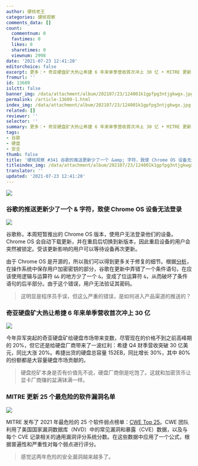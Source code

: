 ```yaml
---
author: 硬核老王
categories: 硬核观察
comments_data: []
count:
  commentnum: 0
  favtimes: 0
  likes: 0
  sharetimes: 0
  viewnum: 2998
date: '2021-07-23 12:41:20'
editorchoice: false
excerpt: 更多：• 奇亚硬盘矿大热让希捷 6 年来单季营收首次冲上 30 亿 • MITRE 更新 25 个最危险的软件漏洞名单
fromurl: ''
id: 13609
islctt: false
banner_img: /data/attachment/album/202107/23/124001k1gpfpg3ntjgkwgx.jpg
permalink: /article-13609-1.html
index_img: /data/attachment/album/202107/23/124001k1gpfpg3ntjgkwgx.jpg
related: []
reviewer: ''
selector: ''
summary: 更多：• 奇亚硬盘矿大热让希捷 6 年来单季营收首次冲上 30 亿 • MITRE 更新 25 个最危险的软件漏洞名单
tags:
- 谷歌
- 硬盘
- 安全
thumb: false
title: '硬核观察 #341 谷歌的推送更新少了一个 &amp; 字符，致使 Chrome OS 设备无法登录'
titleindex_img: /data/attachment/album/202107/23/124001k1gpfpg3ntjgkwgx.jpg
translator: ''
updated: '2021-07-23 12:41:20'
---
```


![](/data/attachment/album/202107/23/124001k1gpfpg3ntjgkwgx.jpg)


### 谷歌的推送更新少了一个 & 字符，致使 Chrome OS 设备无法登录


![](/data/attachment/album/202107/23/124116nfa77vdvnkn0rk0d.jpg)


谷歌称，本周短暂推出的 Chrome OS 版本，使用户无法登录他们的设备。Chrome OS 会自动下载更新，并在重启后切换到新版本，因此重启设备的用户会突然被锁定。受该更新影响的用户可以等待设备再次更新。


由于 Chrome OS 是开源的，所以我们可以得到更多关于修复的细节。根据[分析](https://arstechnica.com/gadgets/2021/07/google-pushed-a-one-character-typo-to-production-bricking-chrome-os-devices/)，在操作系统中保存用户加密密钥的部分，谷歌在更新中弄错了一个条件语句，在应该使用逻辑与运算符 `&&` 的地方少了一个 `&`，变成了位运算符 `&`，从而破坏了条件语句的后半部分。由于这个错误，用户无法验证其密码。



> 
> 这明显是程序员手误，但这么严重的错误，是如何进入产品渠道的推送的？
> 
> 
> 


### 奇亚硬盘矿大热让希捷 6 年来单季营收首次冲上 30 亿


![](/data/attachment/album/202107/23/124107gauiarqajsb87uxq.jpg)


今年异军突起的奇亚硬盘矿给硬盘市场带来变数，尽管现在的价格不到之前高峰期的 20%，但它还是给硬盘厂商带来了一波红利：希捷 Q4 财季营收突破 30 亿美元，同比大涨 20%。希捷出货的硬盘总容量 152EB，同比增长 30%，其中 80% 的份额都是大容量硬盘市场贡献的。



> 
> 硬盘挖矿本身是否有价值先不说，硬盘厂商倒是吃饱了。这就和加密货币让显卡厂商赚的盆满钵满一样。
> 
> 
> 


### MITRE 更新 25 个最危险的软件漏洞名单


![](/data/attachment/album/202107/23/124046uczyc6j4fj5hzhv9.jpg)


MITRE 发布了 2021 年最危险的 25 个软件弱点榜单：[CWE Top 25](https://cwe.mitre.org/top25/archive/2021/2021_cwe_top25.html)。CWE 团队利用了美国国家漏洞数据库（NVD）中的常见漏洞和暴露（CVE）数据，以及与每个 CVE 记录相关的通用漏洞评分系统分数。在这些数据中应用了一个公式，根据普遍性和严重性对每个弱点进行评分。



> 
> 感觉这两年危险的安全漏洞越来越多了。
> 
> 
>